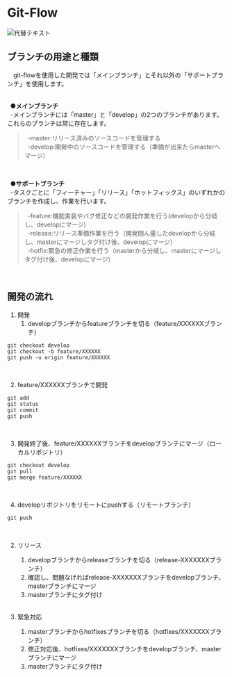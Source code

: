 # Git-Flow

![代替テキスト](https://image.itmedia.co.jp/ait/articles/1708/01/at-it-git-15-001.jpg)
<br>

## ブランチの用途と種類<br>
　git-flowを使用した開発では「メインブランチ」とそれ以外の「サポートブランチ」を使用します。<br>
<br>

&ensp;**●メインブランチ**<br>
&ensp;-メインブランチには「master」と「develop」の2つのブランチがあります。これらのブランチは常に存在します。<br>
>&ensp;-master:リリース済みのソースコードを管理する<br>
>&ensp;-develop:開発中のソースコードを管理する（準備が出来たらmasterへマージ）<br>
<br>

&ensp;**●サポートブランチ**<br>
&ensp;-タスクごとに「フィーチャー」「リリース」「ホットフィックス」のいずれかのブランチを作成し、作業を行います。<br>
>&ensp;-feature:機能実装やバグ修正などの開発作業を行う(developから分岐し、developにマージ)<br>
>&ensp;-release:リリース準備作業を行う（開発間ん量したdevelopから分岐し、masterにマージしタグ付け後、developにマージ）<br>
>&ensp;-hotfix:緊急の修正作業を行う（masterから分岐し、masterにマージしタグ付け後、developにマージ）<br>
<br>

## 開発の流れ<br>
1. 開発<br>
    1.  developブランチからfeatureブランチを切る（feature/XXXXXXブランチ）<br>
  ```
  git checkout develop
  git checkout -b feature/XXXXXX
  git push -u origin feature/XXXXXX
  ```
  <br>
  
  2.  feature/XXXXXXブランチで開発<br>
  ```
  git add
  git status
  git commit
  git push
  ```
   <br>
   
   3.  開発終了後、feature/XXXXXXブランチをdevelopブランチにマージ（ローカルリポジトリ）<br>
   ```
   git checkout develop
   git pull
   git merge feature/XXXXXX
   ```
   <br>
   
   4.  developリポジトリをリモートにpushする（リモートブランチ）<br>
   ```
   git push
   ```
   <br>
   
2. リリース
   1. developブランチからreleaseブランチを切る（release-XXXXXXXブランチ）<br>
   2. 確認し、問題なければrelease-XXXXXXXブランチをdevelopブランチ、masterブランチにマージ<br>
   3. masterブランチにタグ付け<br>
   <br>
 
3. 緊急対応
   1. masterブランチからhotfixesブランチを切る（hotfixes/XXXXXXXブランチ）<br>
   2. 修正対応後、hotfixes/XXXXXXXブランチをdevelopブランチ、masterブランチにマージ<br>
   3. masterブランチにタグ付け<br>
   <br>
<br>

